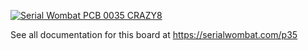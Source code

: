 [![Serial Wombat PCB 0035 CRAZY8](https://img.youtube.com/vi/kDrOC3F2tO4/0.jpg)](https://www.youtube.com/watch?v=kDrOC3F2tO4)


See all documentation for this board at
https://serialwombat.com/p35
